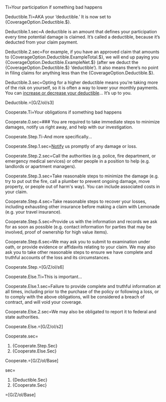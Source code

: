 
Ti=Your participation if something bad happens

Deductible.Ti=AKA your ‘deductible.’ It is now set to {CoverageOption.Deductible.$}.

Deductible.1.sec=A deductible is an amount that defines your participation every time potential damage is claimed. It’s called a deductible, because it’s deducted from your claim payment.

Deductible.2.sec=For example, if you have an approved claim that amounts to {CoverageOption.Deductible.ExampleTotal.$}, we will end up paying you {CoverageOption.Deductible.ExampleNet.$} (after we deduct the {CoverageOption.Deductible.$} ‘deductible’). It also means there’s no point in filing claims for anything less than the {CoverageOption.Deductible.$}.

Deductible.3.sec=Opting for a higher deductible means you’re taking more of the risk on yourself, so it is often a way to lower your monthly payments. You can <a href="In the real doc, this will open our Live Policy editor">increase or decrease your deductible</a>... It’s up to you.

Deductible.=[G/Z/ol/s3]


Cooperate.Ti=Your obligations if something bad happens

Cooperate.0.sec=### You are required to take immediate steps to minimize damages, notify us right away, and help with our investigation.

Cooperate.Step.Ti-And more specifically...

Cooperate.Step.1.sec=<a href="In the real doc, this will allow you to get in touch directly">Notify</a> us promptly of any damage or loss.

Cooperate.Step.2.sec=Call the authorities (e.g. police, fire department, or emergency medical services) or other people in a position to help (e.g. landlords or apartment managers).

Cooperate.Step.3.sec=Take reasonable steps to minimize the damage (e.g. try to put out the fire, call a plumber to prevent ongoing damage, move property, or people out of harm's way). You can include associated costs in your claim.

Cooperate.Step.4.sec=Take reasonable steps to recover your losses, including exhausting other insurance before making a claim with Lemonade (e.g. your travel insurance).

Cooperate.Step.5.sec=Provide us with the information and records we ask for as soon as possible (e.g. contact information for parties that may be involved, proof of ownership for high value items).

Cooperate.Step.6.sec=We may ask you to submit to examination under oath, or provide evidence or affidavits relating to your claim. We may also ask you to take other reasonable steps to ensure we have complete and truthful accounts of the loss and its circumstances.

Cooperate.Step.=[G/Z/ol/s6]

Cooperate.Else.Ti=This is important...

Cooperate.Else.1.sec=Failure to provide complete and truthful information at all times, including prior to the purchase of the policy or following a loss, or to comply with the above obligations, will be considered a breach of contract, and will void your coverage.

Cooperate.Else.2.sec=We may also be obligated to report it to federal and state authorities.

Cooperate.Else.=[G/Z/ol/s2]

Cooperate.sec=<ol><li>{Cooperate.Step.Sec}<li>{Cooperate.Else.Sec}</ol>

Cooperate.=[G/Z/ol/Base]

sec=<ol><li>{Deductible.Sec}<li>{Cooperate.Sec}</ol>

=[G/Z/ol/Base]
